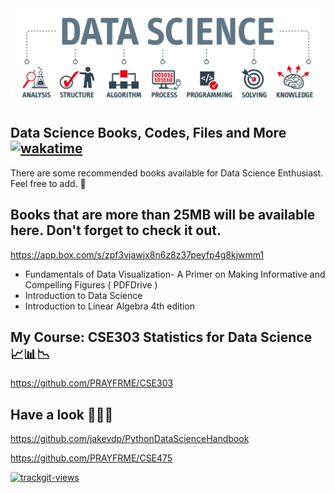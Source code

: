 <img src="https://github.com/PRAYFRME/Data-Science/blob/main/DataScience.png?raw=true" alt="DataScience">

## Data Science Books, Codes, Files and More [![wakatime](https://wakatime.com/badge/github/PRAYFRME/Data-Science.svg)](https://wakatime.com/badge/github/PRAYFRME/Data-Science)
There are some recommended books available for Data Science Enthusiast. Feel free to add. 💝



## Books that are more than 25MB will be available here. Don't forget to check it out. 
https://app.box.com/s/zpf3vjawjx8n6z8z37peyfp4g8kjwmm1

- Fundamentals of Data Visualization- A Primer on Making Informative and Compelling Figures ( PDFDrive )
- Introduction to Data Science
- Introduction to Linear Algebra 4th edition

## My Course: CSE303 Statistics for Data Science 📈📊📉
https://github.com/PRAYFRME/CSE303


## Have a look 👀🤩👀
https://github.com/jakevdp/PythonDataScienceHandbook

https://github.com/PRAYFRME/CSE475

<a href="https://trackgit.com">
<img src="https://us-central1-trackgit-analytics.cloudfunctions.net/token/ping/kvwvnx7y16fkykghpxgk" alt="trackgit-views" />
</a>
